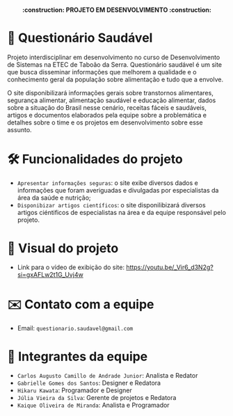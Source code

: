 <h4 align="center"> 
	:construction:  PROJETO EM DESENVOLVIMENTO  :construction:
</h4>

# 🍎 Questionário Saudável
Projeto interdisciplinar em desenvolvimento no curso de Desenvolvimento de Sistemas na ETEC de Taboão da Serra. Questionário saudável é um site que busca disseminar informações que melhorem a qualidade e o conhecimento geral da população sobre alimentação e tudo que a envolve.

O site disponibilizará informações gerais sobre transtornos alimentares, segurança alimentar, alimentação saudável e educação alimentar, dados sobre a situação do Brasil nesse cenário, receitas fáceis e saudáveis, artigos e documentos elaborados pela equipe sobre a problemática e detalhes sobre o time e os projetos em desenvolvimento sobre esse assunto.

# 🛠️ Funcionalidades do projeto
- `Apresentar informações seguras`: o site exibe diversos dados e informações que foram averiguadas e divulgadas por especialistas da área da saúde e nutrição;
- `Disponibizar artigos científicos`: o site disponilibizará diversos artigos ciéntificos de especialistas na área e da equipe responsável pelo projeto.

# 📖 Visual do projeto
- Link para o vídeo de exibição do site: https://youtu.be/_Vir6_d3N2g?si=gxAFLw2t1G_Uvj4w

# ✉️ Contato com a equipe
- Email: `questionario.saudavel@gmail.com`

# 🤵 Integrantes da equipe
- `Carlos Augusto Camillo de Andrade Junior`: Analista e Redator
- `Gabrielle Gomes dos Santos`: Designer e Redatora
- `Hikaru Kawata`: Programador e Designer
- `Júlia Vieira da Silva`: Gerente de projetos e Redatora
- `Kaique Oliveira de Miranda`: Analista e Programador
